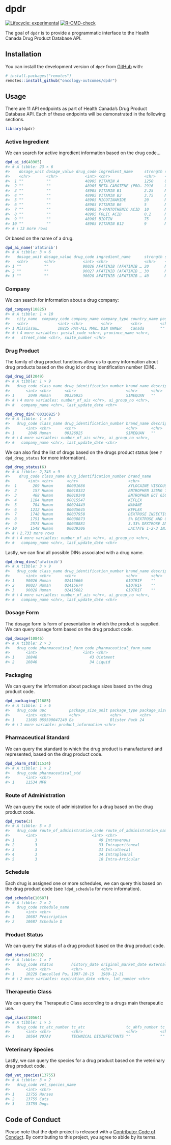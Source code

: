 
# dpdr

<!-- badges: start -->

[![Lifecycle:
experimental](https://img.shields.io/badge/lifecycle-experimental-orange.svg)](https://lifecycle.r-lib.org/articles/stages.html#experimental)
[![R-CMD-check](https://github.com/oncology-outcomes/dpdr/actions/workflows/R-CMD-check.yaml/badge.svg)](https://github.com/oncology-outcomes/dpdr/actions/workflows/R-CMD-check.yaml)
<!-- badges: end -->

The goal of `dpdr` is to provide a programmatic interface to the Health
Canada Drug Product Database API.

## Installation

You can install the development version of `dpdr` from
[GitHub](https://github.com/) with:

``` r
# install.packages("remotes")
remotes::install_github("oncology-outcomes/dpdr")
```

## Usage

There are 11 API endpoints as part of Health Canada’s Drug Product
Database API. Each of these endpoints will be demonstrated in the
following sections.

``` r
library(dpdr)
```

### Active Ingredient

We can search for active ingredient information based on the drug code…

``` r
dpd_ai_id(48905)
#> # A tibble: 23 × 6
#>    dosage_unit dosage_value drug_code ingredient_name     strength strength_unit
#>    <chr>       <chr>            <int> <chr>               <chr>    <chr>        
#>  1 ""          ""               48905 VITAMIN A           1250     UNIT         
#>  2 ""          ""               48905 BETA-CAROTENE (PRO… 2916     UNIT         
#>  3 ""          ""               48905 VITAMIN B1          2.25     MG           
#>  4 ""          ""               48905 VITAMIN B2          3.75     MG           
#>  5 ""          ""               48905 NICOTINAMIDE        20       MG           
#>  6 ""          ""               48905 VITAMIN B6          5        MG           
#>  7 ""          ""               48905 D-PANTOTHENIC ACID  10       MG           
#>  8 ""          ""               48905 FOLIC ACID          0.2      MG           
#>  9 ""          ""               48905 BIOTIN              75       MCG          
#> 10 ""          ""               48905 VITAMIN B12         9        MCG          
#> # ℹ 13 more rows
```

Or based on the name of a drug.

``` r
dpd_ai_name('afatinib')
#> # A tibble: 3 × 6
#>   dosage_unit dosage_value drug_code ingredient_name      strength strength_unit
#>   <chr>       <chr>            <int> <chr>                <chr>    <chr>        
#> 1 ""          ""               90026 AFATINIB (AFATINIB … 20       MG           
#> 2 ""          ""               90027 AFATINIB (AFATINIB … 30       MG           
#> 3 ""          ""               90028 AFATINIB (AFATINIB … 40       MG
```

### Company

We can search for information about a drug company:

``` r
dpd_company(10825)
#> # A tibble: 1 × 10
#>   city_name  company_code company_name company_type country_name post_office_box
#>   <chr>             <int> <chr>        <chr>        <chr>        <chr>          
#> 1 Mississau…        10825 PAX-ALL MAN… DIN OWNER    Canada       ""             
#> # ℹ 4 more variables: postal_code <chr>, province_name <chr>,
#> #   street_name <chr>, suite_number <chr>
```

### Drug Product

The family of drug product functions allow us to query information about
drug products based on the drug id or drug identification number (DIN).

``` r
dpd_drug_id(2049)
#> # A tibble: 1 × 9
#>   drug_code class_name drug_identification_number brand_name descriptor
#>       <int> <chr>      <chr>                      <chr>      <chr>     
#> 1      2049 Human      00326925                   SINEQUAN   ""        
#> # ℹ 4 more variables: number_of_ais <chr>, ai_group_no <chr>,
#> #   company_name <chr>, last_update_date <chr>
```

``` r
dpd_drug_din('00326925')
#> # A tibble: 1 × 9
#>   drug_code class_name drug_identification_number brand_name descriptor
#>       <int> <chr>      <chr>                      <chr>      <chr>     
#> 1      2049 Human      00326925                   SINEQUAN   ""        
#> # ℹ 4 more variables: number_of_ais <chr>, ai_group_no <chr>,
#> #   company_name <chr>, last_update_date <chr>
```

We can also find the list of drugs based on the drugs product status
(see `?dpd_drug_status` for more information).

``` r
dpd_drug_status(6)
#> # A tibble: 2,743 × 9
#>    drug_code class_name drug_identification_number brand_name         descriptor
#>        <int> <chr>      <chr>                      <chr>              <chr>     
#>  1       209 Human      00001686                   XYLOCAINE VISCOUS… ""        
#>  2       157 Human      00010332                   ENTROPHEN 325MG T… ""        
#>  3       468 Human      00010340                   ENTROPHEN ECT 650… ""        
#>  4      1184 Human      00015547                   KEFLEX             ""        
#>  5       784 Human      00024449                   NAVANE             ""        
#>  6      1212 Human      00035645                   KEFLEX             ""        
#>  7      1748 Human      00037958                   DEXTROSE INJECTIO… ""        
#>  8      1751 Human      00038873                   5% DEXTROSE AND 0… ""        
#>  9      2575 Human      00038881                   3.33% DEXTROSE AN… ""        
#> 10      1548 Human      00039306                   LACTATE 1-2-3 INJ… ""        
#> # ℹ 2,733 more rows
#> # ℹ 4 more variables: number_of_ais <chr>, ai_group_no <chr>,
#> #   company_name <chr>, last_update_date <chr>
```

Lastly, we can find all possible DINs associated with a drug name.

``` r
dpd_drug_dins('afatinib')
#> # A tibble: 3 × 9
#>   drug_code class_name drug_identification_number brand_name descriptor
#>       <int> <chr>      <chr>                      <chr>      <chr>     
#> 1     90026 Human      02415666                   GIOTRIF    ""        
#> 2     90027 Human      02415674                   GIOTRIF    ""        
#> 3     90028 Human      02415682                   GIOTRIF    ""        
#> # ℹ 4 more variables: number_of_ais <chr>, ai_group_no <chr>,
#> #   company_name <chr>, last_update_date <chr>
```

### Dosage Form

The dosage form is form of presentation in which the product is
supplied. We can query dosage form based on the drug product code.

``` r
dpd_dosage(10846)
#> # A tibble: 2 × 3
#>   drug_code pharmaceutical_form_code pharmaceutical_form_name
#>       <int>                    <int> <chr>                   
#> 1     10846                       43 Ointment                
#> 2     10846                       34 Liquid
```

### Packaging

We can query the information about package sizes based on the drug
product code.

``` r
dpd_packaging(11685)
#> # A tibble: 1 × 6
#>   drug_code upc          package_size_unit package_type package_size
#>       <int> <chr>        <chr>             <chr>        <chr>       
#> 1     11685 055599047240 Ea                Blister Pack 24          
#> # ℹ 1 more variable: product_information <chr>
```

### Pharmaceutical Standard

We can query the standard to which the drug product is manufactured and
represented, based on the drug product code.

``` r
dpd_pharm_std(11534)
#> # A tibble: 1 × 2
#>   drug_code pharmaceutical_std
#>       <int> <chr>             
#> 1     11534 MFR
```

### Route of Administration

We can query the route of administration for a drug based on the drug
product code.

``` r
dpd_route(3)
#> # A tibble: 5 × 3
#>   drug_code route_of_administration_code route_of_administration_name
#>       <int>                        <int> <chr>                       
#> 1         3                           49 Intravenous                 
#> 2         3                           33 Intraperitoneal             
#> 3         3                           31 Intrathecal                 
#> 4         3                           34 Intrapleural                
#> 5         3                           10 Intra-Articular
```

### Schedule

Each drug is assigned one or more schedules, we can query this based on
the drug product code (see `?dpd_schedule` for more information).

``` r
dpd_schedule(10687)
#> # A tibble: 2 × 2
#>   drug_code schedule_name
#>       <int> <chr>        
#> 1     10687 Prescription 
#> 2     10687 Schedule D
```

### Product Status

We can query the status of a drug product based on the drug product
code.

``` r
dpd_status(10229)
#> # A tibble: 1 × 7
#>   drug_code status        history_date original_market_date external_status_code
#>       <int> <chr>         <chr>        <chr>                               <int>
#> 1     10229 Cancelled Po… 1997-10-15   1989-12-31                              4
#> # ℹ 2 more variables: expiration_date <chr>, lot_number <chr>
```

### Therapeutic Class

We can query the Therapeutic Class according to a drugs main therapeutic
use.

``` r
dpd_class(10564)
#> # A tibble: 1 × 5
#>   drug_code tc_atc_number tc_atc                  tc_ahfs_number tc_ahfs
#>       <int> <chr>         <chr>                   <chr>          <chr>  
#> 1     10564 V07AV         TECHNICAL DISINFECTANTS ""             ""
```

### Veterinary Species

Lastly, we can query the species for a drug product based on the
veterinary drug product code.

``` r
dpd_vet_species(13755)
#> # A tibble: 3 × 2
#>   drug_code vet_species_name
#>       <int> <chr>           
#> 1     13755 Horses          
#> 2     13755 Cats            
#> 3     13755 Dogs
```

## Code of Conduct

Please note that the dpdr project is released with a [Contributor Code
of
Conduct](https://contributor-covenant.org/version/2/1/CODE_OF_CONDUCT.html).
By contributing to this project, you agree to abide by its terms.
